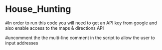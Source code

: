 # House_Hunting
#In order to run this code you will need to get an API key from google and also enable access to the maps & directions API

#uncomment the the multi-line comment in the script to allow the user to input addresses
